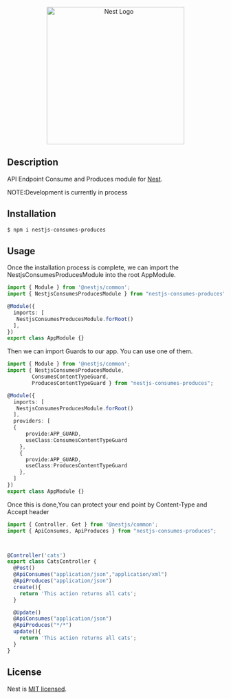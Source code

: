 <p align="center">
  <a href="http://nestjs.com/" target="blank"><img src="https://nestjs.com/img/logo_text.svg" width="320" alt="Nest Logo" /></a>
</p>




  <!--[![Backers on Open Collective](https://opencollective.com/nest/backers/badge.svg)](https://opencollective.com/nest#backer)
  [![Sponsors on Open Collective](https://opencollective.com/nest/sponsors/badge.svg)](https://opencollective.com/nest#sponsor)-->

## Description

API Endpoint Consume and Produces module for [Nest](https://github.com/nestjs/nest).

NOTE:Development is currently  in process

## Installation

```bash
$ npm i nestjs-consumes-produces
```

## Usage

Once the installation process is complete, we can import the  NestjsConsumesProducesModule into the root AppModule.

```typescript
import { Module } from '@nestjs/common';
import { NestjsConsumesProducesModule } from "nestjs-consumes-produces";

@Module({
  imports: [
   NestjsConsumesProducesModule.forRoot()
  ],
})
export class AppModule {}
```
Then we can import Guards to our app. You can use one of them. 

```typescript
import { Module } from '@nestjs/common';
import { NestjsConsumesProducesModule,
        ConsumesContentTypeGuard,
        ProducesContentTypeGuard } from "nestjs-consumes-produces";

@Module({
  imports: [
   NestjsConsumesProducesModule.forRoot()
  ],
  providers: [
  {
      provide:APP_GUARD,
      useClass:ConsumesContentTypeGuard
    },
    {
      provide:APP_GUARD,
      useClass:ProducesContentTypeGuard
    },
  ]
})
export class AppModule {}
```


Once this is done,You can protect your end point by Content-Type and Accept header

```typescript
import { Controller, Get } from '@nestjs/common';
import { ApiConsumes, ApiProduces } from "nestjs-consumes-produces";



@Controller('cats')
export class CatsController {
  @Post()
  @ApiConsumes("application/json","application/xml")
  @ApiProduces("application/json")
  create(){
    return 'This action returns all cats';
  }

  @Update()
  @ApiConsumes("application/json")
  @ApiProduces("*/*")
  update(){
    return 'This action returns all cats';
  }
}
```





## License

Nest is [MIT licensed](LICENSE).